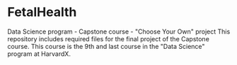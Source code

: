 # FetalHealth
Data Science program - Capstone course - "Choose Your Own" project
This repository includes required files for the final project of the Capstone course. This course is the 9th and last course in the "Data Science" program at HarvardX.
